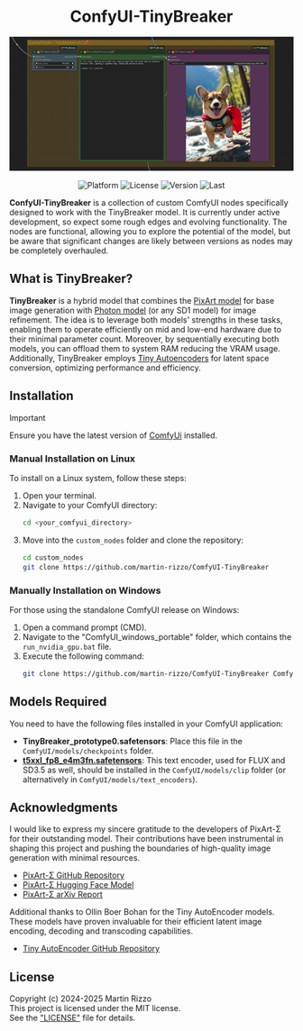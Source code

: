 <div align="center">

# ConfyUI-TinyBreaker

![TinyBreaker Experimental Nodes](./docs/img/banner_nodes.jpg)

<p>
<img alt="Platform" src="https://img.shields.io/badge/platform-ComfyUI-33F">
<img alt="License"  src="https://img.shields.io/github/license/martin-rizzo/ConfyUI-TinyBreaker?color=11D">
<img alt="Version"  src="https://img.shields.io/github/v/tag/martin-rizzo/ConfyUI-TinyBreaker?label=version">
<img alt="Last"     src="https://img.shields.io/github/last-commit/martin-rizzo/ConfyUI-TinyBreaker?color=33F">
</p>
</div>

**ConfyUI-TinyBreaker** is a collection of custom ComfyUI nodes specifically designed to work with the TinyBreaker model. It is currently under active development, so expect some rough edges and evolving functionality. The nodes are functional, allowing you to explore the potential of the model, but be aware that significant changes are likely between versions as nodes may be completely overhauled.


## What is TinyBreaker?

**TinyBreaker** is a hybrid model that combines the [PixArt model](https://github.com/PixArt-alpha/PixArt-sigma) for base image generation with [Photon model](https://civitai.com/models/84728/photon) (or any SD1 model) for image refinement. The idea is to leverage both models' strengths in these tasks, enabling them to operate efficiently on mid and low-end hardware due to their minimal parameter count. Moreover, by sequentially executing both models, you can offload them to system RAM reducing the VRAM usage. Additionally, TinyBreaker employs [Tiny Autoencoders](https://github.com/madebyollin/taesd) for latent space conversion, optimizing performance and efficiency.


## Installation
> [!IMPORTANT]
> Ensure you have the latest version of [ComfyUi](https://github.com/comfyanonymous/ComfyUI) installed.


### Manual Installation on Linux

To install on a Linux system, follow these steps:

1. Open your terminal.
2. Navigate to your ComfyUI directory:
   ```bash
   cd <your_comfyui_directory>
   ```
3. Move into the `custom_nodes` folder and clone the repository:
   ```bash
   cd custom_nodes
   git clone https://github.com/martin-rizzo/ComfyUI-TinyBreaker
   ```

### Manually Installation on Windows

For those using the standalone ComfyUI release on Windows:

1. Open a command prompt (CMD).
2. Navigate to the "ComfyUI_windows_portable" folder, which contains the `run_nvidia_gpu.bat` file.
3. Execute the following command:
   ```bash
   git clone https://github.com/martin-rizzo/ComfyUI-TinyBreaker ComfyUI\custom_nodes\ConfyUI-TinyBreaker
   ```

## Models Required

You need to have the following files installed in your ComfyUI application:

- **TinyBreaker_prototype0.safetensors**: Place this file in the `ComfyUI/models/checkpoints` folder.
- **[t5xxl_fp8_e4m3fn.safetensors](https://huggingface.co/Comfy-Org/stable-diffusion-3.5-fp8/blob/main/text_encoders/t5xxl_fp8_e4m3fn.safetensors)**: This text encoder, used for FLUX and SD3.5 as well, should be installed in the `ComfyUI/models/clip` folder (or alternatively in `ComfyUI/models/text_encoders`).


## Acknowledgments

I would like to express my sincere gratitude to the developers of PixArt-Σ for their outstanding model. Their contributions have been instrumental in shaping this project and pushing the boundaries of high-quality image generation with minimal resources.

  * [PixArt-Σ GitHub Repository](https://github.com/PixArt-alpha/PixArt-sigma)
  * [PixArt-Σ Hugging Face Model](https://huggingface.co/PixArt-alpha/PixArt-Sigma-XL-2-1024-MS)
  * [PixArt-Σ arXiv Report](https://arxiv.org/abs/2403.04692)

Additional thanks to Ollin Boer Bohan for the Tiny AutoEncoder models. These models have proven invaluable for their efficient latent image encoding, decoding and transcoding capabilities.

  * [Tiny AutoEncoder GitHub Repository](https://github.com/madebyollin/taesd)
  

## License

Copyright (c) 2024-2025 Martin Rizzo  
This project is licensed under the MIT license.  
See the ["LICENSE"](LICENSE) file for details.
  
